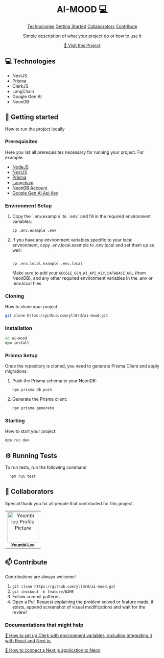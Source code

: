 <h1 align="center" style="font-weight: bold;">AI-MOOD 💻</h1>

<p align="center">
<a href="#tech">Technologies</a>
<a href="#started">Getting Started</a>
<a href="#colab">Collaborators</a>
<a href="#contribute">Contribute</a>
</p>

<p align="center">Simple description of what your project do or how to use it</p>

<p align="center">
<a href="https://github.com/ShaanCoding">📱 Visit this Project</a>
</p>

<h2 id="technologies">💻 Technologies</h2>

- NextJS
- Prisma
- ClerkJS
- LangChain
- Google Gen AI
- NeonDB

<h2 id="started">🚀 Getting started</h2>

How to run the project locally

<h3>Prerequisites</h3>

Here you list all prerequisites necessary for running your project. For example:

- [NodeJS](https://nodejs.org/)
- [NextJS](https://github.com)
- [Prisma](https://www.prisma.io/orm)
- [Langchain](https://js.langchain.com/docs/)
- [NeonDB Account](https://neon.tech)
- [Google Gen AI Api Key](https://aistudio.google.com/)

<h3>Environment Setup</h3>

<ol>
<li>
Copy the `.env.example` to `.env` and fill in the required environment variables:

```bash
cp .env.example .env
```

</li>
<li>
If you have any environment variables specific to your local environment, copy .env.local.example to .env.local and set them up as well:

```bash

cp .env.local.example .env.local
```

Make sure to add your `GOOGLE_GEN_AI_API_KEY`, `DATABASE_URL` (from NeonDB), and any other required environment variables in the .env or .env.local files.
</li>
</ol>

<h3>Cloning</h3>

How to clone your project

```bash
git clone https://github.com/yll0rd/ai-mood.git
```

<h3>Installation</h3>

```bash
cd ai-mood
npm install
```

<h3>Prisma Setup</h3>

Once the repository is cloned, you need to generate Prisma Client and apply migrations:

<ol>
<li>
Push the Prisma schema to your NeonDB:

```bash
npx prisma db push
```

</li>
<li>
Generate the Prisma client:

```bash
npx prisma generate
```

</li>
</ol>
<h3>Starting</h3>

How to start your project

```bash
npm run dev
```

<h2 id="tests">⚙️ Running Tests</h2>

To run tests, run the following command

```bash
  npm run test
```

<h2 id="colab">🤝 Collaborators</h2>

<p>Special thank you for all people that contributed for this project.</p>
<table>
<tr>

<td align="center">
<a href="https://github.com/yll0rd">
<img src="https://avatars.githubusercontent.com/u/114886588?v=4 " width="100px;" alt="Youmbi leo Profile Picture"/><br>
<sub>
<b>Youmbi Leo</b>
</sub>
</a>
</td>

</tr>
</table>

<h2 id="contribute">📫 Contribute</h2>

Contributions are always welcome!

1. `git clone https://github.com/yll0rd/ai-mood.git`
2. `git checkout -b feature/NAME`
3. Follow commit patterns
4. Open a Pull Request explaining the problem solved or feature made, if exists, append screenshot of visual modifications and wait for the review!

<h3>Documentations that might help</h3>

[📝 How to  set up Clerk with environment variables, including integrating it with React and Next.js.](https://clerk.com/docs/quickstarts/nextjs)

[📝 How to connect a Next.js application to Neon](https://neon.tech/docs/guides/nextjs)
